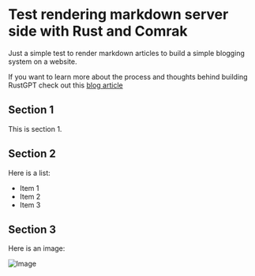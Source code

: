 # Test rendering markdown server side with Rust and Comrak

Just a simple test to render markdown articles to build a simple blogging system on a website.

If you want to learn more about the process and thoughts behind building RustGPT check out this [blog article](https://www.bitswired.com/en/blog/post/rustgpt-journey-rust-htmx-web-dev)

## Section 1

This is section 1.

## Section 2

Here is a list:

- Item 1
- Item 2
- Item 3

## Section 3

Here is an image:

![Image](https://doc.rust-lang.org/book/img/ferris/panics.svg)
